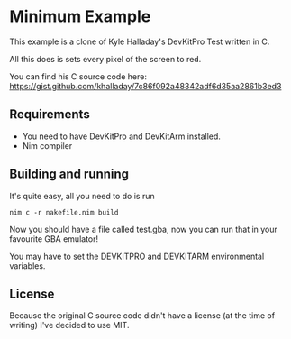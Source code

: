 # Minimum Example

This example is a clone of Kyle Halladay's DevKitPro Test written in C.

All this does is sets every pixel of the screen to red.

You can find his C source code here: https://gist.github.com/khalladay/7c86f092a48342adf6d35aa2861b3ed3

## Requirements
- You need to have DevKitPro and DevKitArm installed.
- Nim compiler
## Building and running

It's quite easy, all you need to do is run

```shell
nim c -r nakefile.nim build
```

Now you should have a file called test.gba, now you can run that in your favourite GBA emulator!

You may have to set the DEVKITPRO and DEVKITARM environmental variables.

## License

Because the original C source code didn't have a license (at the time of writing) I've decided to use MIT.